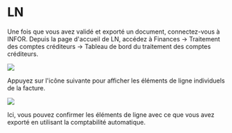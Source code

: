 # LN

Une fois que vous avez validé et exporté un document, connectez-vous à INFOR. Depuis la page d'accueil de LN, accédez à Finances → Traitement des comptes créditeurs → Tableau de bord du traitement des comptes créditeurs.

![](https://lh7-us.googleusercontent.com/7fLK1plDBSQjBwad8yGVJMJQuVJoXcN2B-KtFKI-lnA7P7B1E7QV-RCsLWih57lcKKEJJlowolkLsSmXGEaOr7MLUWbrYrMmdMYUPzgIF0lRVoo\_vwrgxE081oFB04qfZ3mF5Z29vbTMIPi1I8PfQoM)

Appuyez sur l'icône suivante pour afficher les éléments de ligne individuels de la facture.

![](https://lh7-us.googleusercontent.com/pbvFiudy0xpItlMyi2h047J3edFK7Vmz5zxJqk5q82XVwT42EHnCdscu-P0I-Yg4L9Fv7iA9dIipiJY5FlUMFxsXHNTftgodKWiXRRLeQoAcTfxkfySVWxqBzMvrJfx\_eFijHC-Mnz7laYSrr3utkSI)

Ici, vous pouvez confirmer les éléments de ligne avec ce que vous avez exporté en utilisant la comptabilité automatique.
